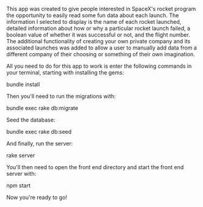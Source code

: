This app was created to give people interested in SpaceX's rocket program the opportunity to easily read some fun data about each launch. The information I selected to display is the name of each rocket launched, detailed information about how or why a particular rocket launch failed, a boolean value of whether it was successful or not, and the flight number. The additional functionality of creating your own private company and its associated launches was added to allow a user to manually add data from a different company of their choosing or something of their own imagination.

All you need to do for this app to work is enter the following commands in your terminal, starting with installing the gems:

bundle install

Then you'll need to run the migrations with:

bundle exec rake db:migrate

Seed the database:

bundle exec rake db:seed

And finally, run the server:

rake server

You'll then need to open the front end directory and start the front end server with:

npm start



Now you're ready to go!